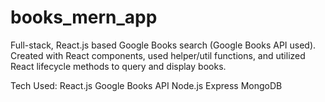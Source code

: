 # books_mern_app

Full-stack, React.js based Google Books search (Google Books API used). Created with React components, used helper/util functions,
and utilized React lifecycle methods to query and display books. 

Tech Used: 
React.js
Google Books API
Node.js
Express
MongoDB
